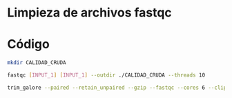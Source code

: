 # Limpieza de archivos fastqc

# Código
```bash
mkdir CALIDAD_CRUDA 
```

```bash
fastqc [INPUT_1] [INPUT_1] --outdir ./CALIDAD_CRUDA --threads 10 
```

```bash
trim_galore --paired --retain_unpaired --gzip --fastqc --cores 6 --clip_R1 18 --clip_R2 18 --three_prime_clip_R1 2 --three_prime_clip_R2 2 --length 180 --o TRIMMING/ [INPUT_1] [INPUT_2]
```
